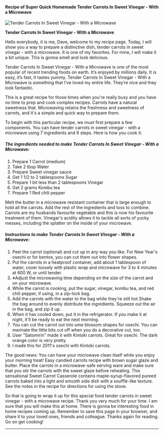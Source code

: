             

#### Recipe of Super Quick Homemade Tender Carrots In Sweet Vinegar - With a Microwave

![Tender Carrots In Sweet Vinegar - With a Microwave](https://img-global.cpcdn.com/recipes/6542106928611328/751x532cq70/tender-carrots-in-sweet-vinegar-with-a-microwave-recipe-main-photo.jpg)

**Tender Carrots In Sweet Vinegar - With a Microwave**

Hello everybody, it is me, Dave, welcome to my recipe page. Today, I will show you a way to prepare a distinctive dish, tender carrots in sweet vinegar - with a microwave. It is one of my favorites. For mine, I will make it a bit unique. This is gonna smell and look delicious.

Tender Carrots In Sweet Vinegar - With a Microwave is one of the most popular of recent trending foods on earth. It’s enjoyed by millions daily. It is easy, it’s fast, it tastes yummy. Tender Carrots In Sweet Vinegar - With a Microwave is something that I’ve loved my entire life. They’re nice and they look fantastic.

This is a great recipe for those times when you're really busy and you have no time to prep and cook complex recipes. Carrots have a natural sweetness that. Microwaving retains the freshness and sweetness of carrots, and it's a simple and quick way to prepare them.

To begin with this particular recipe, we must first prepare a few components. You can have tender carrots in sweet vinegar - with a microwave using 7 ingredients and 9 steps. Here is how you cook it.

##### The ingredients needed to make Tender Carrots In Sweet Vinegar - With a Microwave:

1.  Prepare 1 Carrot (medium)
2.  Take 2 tbsp Water
3.  Prepare Sweet vinegar sauce
4.  Get 1 1/2 to 2 tablespoons Sugar
5.  Prepare 1 bit less than 2 tablespoons Vinegar
6.  Get 2 grams Kombu tea
7.  Prepare 1 Red chili pepper

Melt the butter in a microwave resistant container that is large enough to hold all the carrots. Add the rest of the ingredients and toss to combine. Carrots are my husbands favourite vegetable and this is now his favourite treatment of them. Vinegar's acidity allows it to tackle all sorts of yucky messes, including the splatter on the inside of your microwave.

##### Instructions to make Tender Carrots In Sweet Vinegar - With a Microwave:

1.  Peel the carrot (optional) and cut up in any way you like. For New Year's osechi or for bentos, you can cut them out into flower shapes.
2.  Put the carrots in a heatproof container, add about 1 tablespoon of water, cover loosely with plastic wrap and microwave for 3 to 4 minutes at 600 W, or until tender.
3.  ※Adjust the microwaving time depending on the size of the carrot and on your microwave.
4.  While the carrot is cooking, put the sugar, vinegar, kombu tea, and red chili pepper, if using, in a zip-lock bag.
5.  Add the carrots with the water to the bag while they're still hot.Shake the bag around to evenly distribute the ingredients. Squeeze out the air in the bag, and zip it up.
6.  When it has cooled down, put it in the refrigerator. If you make it at night, it'll be ready to eat the next morning.
7.  You can cut the carrot out into ume blossom shapes for osechi. You can marinate the little bits cut off when you do a decorative cut, too.
8.  User "Satomirin" made it with Kintoki carrots. Great for osechi. The dark orange color is very pretty.
9.  I made this for 2011's osechi with Kintoki carrots.

The good news: You can have your microwave clean itself while you enjoy your morning treat! Easy candied carrots recipe with brown sugar glaze and butter. Place the carrots in a microwave-safe serving ware and make sure that you stir the carrots with the sweet glaze before reheating. This sensational Sweet Carrot Casserole contains maple-syrup-flavored pureed carrots baked into a light and smooth side dish with a soufflé-like texture. See the notes in the recipe for directions for using the stove.

So that is going to wrap it up for this special food tender carrots in sweet vinegar - with a microwave recipe. Thank you very much for your time. I am sure that you will make this at home. There is gonna be interesting food in home recipes coming up. Remember to save this page in your browser, and share it to your loved ones, friends and colleague. Thanks again for reading. Go on get cooking!

* * *